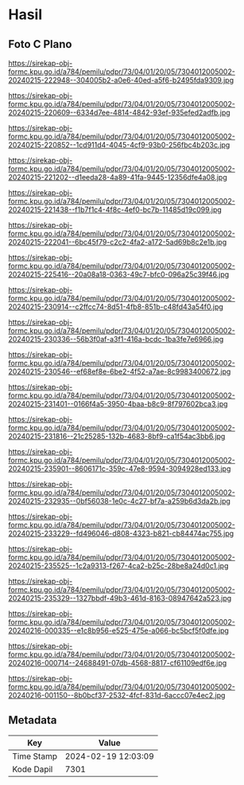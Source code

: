 # Hasil

## Foto C Plano

https://sirekap-obj-formc.kpu.go.id/a784/pemilu/pdpr/73/04/01/20/05/7304012005002-20240215-222948--304005b2-a0e6-40ed-a5f6-b2495fda9309.jpg

https://sirekap-obj-formc.kpu.go.id/a784/pemilu/pdpr/73/04/01/20/05/7304012005002-20240215-220609--6334d7ee-4814-4842-93ef-935efed2adfb.jpg

https://sirekap-obj-formc.kpu.go.id/a784/pemilu/pdpr/73/04/01/20/05/7304012005002-20240215-220852--1cd911d4-4045-4cf9-93b0-256fbc4b203c.jpg

https://sirekap-obj-formc.kpu.go.id/a784/pemilu/pdpr/73/04/01/20/05/7304012005002-20240215-221202--d1eeda28-4a89-41fa-9445-12356dfe4a08.jpg

https://sirekap-obj-formc.kpu.go.id/a784/pemilu/pdpr/73/04/01/20/05/7304012005002-20240215-221438--f1b7f1c4-4f8c-4ef0-bc7b-11485d19c099.jpg

https://sirekap-obj-formc.kpu.go.id/a784/pemilu/pdpr/73/04/01/20/05/7304012005002-20240215-222041--6bc45f79-c2c2-4fa2-a172-5ad69b8c2e1b.jpg

https://sirekap-obj-formc.kpu.go.id/a784/pemilu/pdpr/73/04/01/20/05/7304012005002-20240215-225416--20a08a18-0363-49c7-bfc0-096a25c39f46.jpg

https://sirekap-obj-formc.kpu.go.id/a784/pemilu/pdpr/73/04/01/20/05/7304012005002-20240215-230914--c2ffcc74-8d51-4fb8-851b-c48fd43a54f0.jpg

https://sirekap-obj-formc.kpu.go.id/a784/pemilu/pdpr/73/04/01/20/05/7304012005002-20240215-230336--56b3f0af-a3f1-416a-bcdc-1ba3fe7e6966.jpg

https://sirekap-obj-formc.kpu.go.id/a784/pemilu/pdpr/73/04/01/20/05/7304012005002-20240215-230546--ef68ef8e-6be2-4f52-a7ae-8c9983400672.jpg

https://sirekap-obj-formc.kpu.go.id/a784/pemilu/pdpr/73/04/01/20/05/7304012005002-20240215-231401--0166f4a5-3950-4baa-b8c9-8f797602bca3.jpg

https://sirekap-obj-formc.kpu.go.id/a784/pemilu/pdpr/73/04/01/20/05/7304012005002-20240215-231816--21c25285-132b-4683-8bf9-ca1f54ac3bb6.jpg

https://sirekap-obj-formc.kpu.go.id/a784/pemilu/pdpr/73/04/01/20/05/7304012005002-20240215-235901--8606171c-359c-47e8-9594-3094928ed133.jpg

https://sirekap-obj-formc.kpu.go.id/a784/pemilu/pdpr/73/04/01/20/05/7304012005002-20240215-232935--0bf56038-1e0c-4c27-bf7a-a259b6d3da2b.jpg

https://sirekap-obj-formc.kpu.go.id/a784/pemilu/pdpr/73/04/01/20/05/7304012005002-20240215-233229--fd496046-d808-4323-b821-cb84474ac755.jpg

https://sirekap-obj-formc.kpu.go.id/a784/pemilu/pdpr/73/04/01/20/05/7304012005002-20240215-235525--1c2a9313-f267-4ca2-b25c-28be8a24d0c1.jpg

https://sirekap-obj-formc.kpu.go.id/a784/pemilu/pdpr/73/04/01/20/05/7304012005002-20240215-235329--1327bbdf-49b3-461d-8163-08947642a523.jpg

https://sirekap-obj-formc.kpu.go.id/a784/pemilu/pdpr/73/04/01/20/05/7304012005002-20240216-000335--e1c8b956-e525-475e-a066-bc5bcf5f0dfe.jpg

https://sirekap-obj-formc.kpu.go.id/a784/pemilu/pdpr/73/04/01/20/05/7304012005002-20240216-000714--24688491-07db-4568-8817-cf61109edf6e.jpg

https://sirekap-obj-formc.kpu.go.id/a784/pemilu/pdpr/73/04/01/20/05/7304012005002-20240216-001150--8b0bcf37-2532-4fcf-831d-6accc07e4ec2.jpg


## Metadata

| Key        | Value               |
| ---------- | ------------------- |
| Time Stamp | 2024-02-19 12:03:09 |
| Kode Dapil | 7301                |



